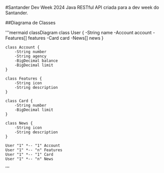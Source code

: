 #Santander Dev Week 2024
Java RESTful API criada para a dev week do Santander.

##Diagrama de Classes

'''mermaid
classDiagram
    class User {
        -String name
        -Account account
        -Features[] features
        -Card card
        -News[] news
    }

    class Account {
        -String number
        -String agency
        -BigDecimal balance
        -BigDecimal limit
    }

    class Features {
        -String icon
        -String description
    }

    class Card {
        -String number
        -BigDecimal limit
    }

    class News {
        -String icon
        -String description
    }

    User "1" *-- "1" Account
    User "1" *-- "n" Features
    User "1" *-- "1" Card
    User "1" *-- "n" News
'''
